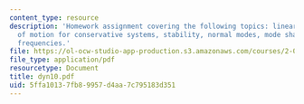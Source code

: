 ```yaml
---
content_type: resource
description: 'Homework assignment covering the following topics: linearized equations
  of motion for conservative systems, stability, normal modes, mode shapes, and natural
  frequencies.'
file: https://ol-ocw-studio-app-production.s3.amazonaws.com/courses/2-032-dynamics-fall-2004/5ffa10137fb89957d4aa7c795183d351_dyn10.pdf
file_type: application/pdf
resourcetype: Document
title: dyn10.pdf
uid: 5ffa1013-7fb8-9957-d4aa-7c795183d351
---
```

